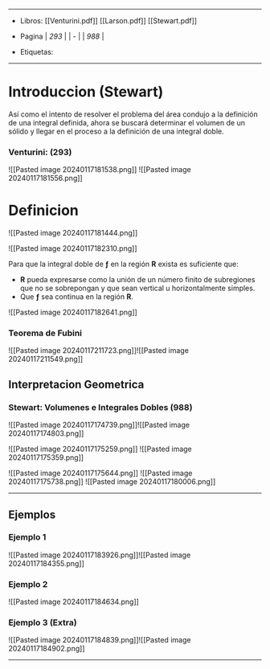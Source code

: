 
---
- Libros: [[Venturini.pdf]] [[Larson.pdf]] [[Stewart.pdf]]
- Pagina | *293* | | *-* | | *988* |

- Etiquetas:
---
# Introduccion (Stewart)

Así como el intento de resolver el problema del área condujo a la definición de una integral definida, ahora se buscará determinar el volumen de un sólido y llegar en el proceso
a la definición de una integral doble.

### Venturini: (293)

![[Pasted image 20240117181538.png]]
![[Pasted image 20240117181556.png]]

# Definicion

![[Pasted image 20240117181444.png]]

![[Pasted image 20240117182310.png]]

Para que la integral doble de **ƒ** en la región **R** exista es suficiente que:
- **R** pueda expresarse como la unión de un número finito de subregiones que no se sobrepongan y que sean vertical u horizontalmente simples.
- Que **ƒ** sea continua en la región **R**.

![[Pasted image 20240117182641.png]]


### Teorema de Fubini
![[Pasted image 20240117211723.png]]![[Pasted image 20240117211549.png]]
## Interpretacion Geometrica

### Stewart: Volumenes e Integrales Dobles (988)

![[Pasted image 20240117174739.png]]![[Pasted image 20240117174803.png]]

![[Pasted image 20240117175259.png]]
![[Pasted image 20240117175359.png]]

![[Pasted image 20240117175644.png]]
![[Pasted image 20240117175738.png]]
![[Pasted image 20240117180006.png]]


---
## Ejemplos

### Ejemplo 1

![[Pasted image 20240117183926.png]]![[Pasted image 20240117184355.png]]

### Ejemplo 2

![[Pasted image 20240117184634.png]]

### Ejemplo 3 (Extra)

![[Pasted image 20240117184839.png]]![[Pasted image 20240117184902.png]]

---
